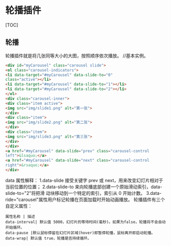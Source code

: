 # 轮播插件
[TOC]

## 轮播
轮播插件就是将几张同等大小的大图，按照顺序依次播放。
//基本实例。
```html
<div id="myCarousel" class="carousel slide">
<ol class="carousel-indicators">
<li data-target="#myCarousel" data-slide-to="0"
class="active"></li>
<li data-target="#myCarousel" data-slide-to="1"></li>
<li data-target="#myCarousel" data-slide-to="2"></li>
</ol>
<div class="carousel-inner">
<div class="item active">
<img src="img/slide1.png" alt="第一张">
</div>
<div class="item">
<img src="img/slide2.png" alt="第二张">
</div>
<div class="item">
<img src="img/slide3.png" alt="第三张">
</div>
</div>
<a href="#myCarousel" data-slide="prev" class="carousel-control
left">&lsaquo;</a>
<a href="#myCarousel" data-slide="next" class="carousel-control
right">&rsaquo;</a>
</div>
```
data 属性解释：
1.data-slide 接受关键字 prev 或 next，用来改变幻灯片相对于当前位置的位置；
2.data-slide-to 来向轮播底部创建一个原始滑动索引，data-slide-to="2"将把滑
动块移动到一个特定的索引，索引从 0 开始计数。
3.data-ride="carousel"属性用户标记轮播在页面加载时开始动画播放。
轮播插件有三个自定义属性：
```table
属性名称 | 描述
data-interval| 默认值 5000，幻灯片的等待时间(毫秒)。如果为false，轮播将不会自动开始循环。
data-pause |默认鼠标停留在幻灯片区域(hover)即暂停轮播，鼠标离开即启动轮播。
data-wrap| 默认值 true，轮播是否持续循环。
```
